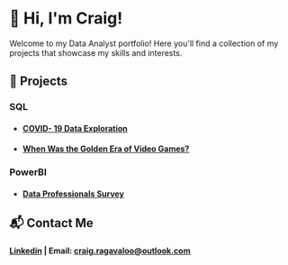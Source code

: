 # 👋 Hi, I'm Craig!
  
Welcome to my Data Analyst portfolio! 
Here you'll find a collection of my projects that showcase my skills and interests.

## 💼 Projects

### SQL
- #### [COVID- 19 Data Exploration](https://github.com/Craig-Vaughan-R/CovidProjectSQLDataExploration)

- #### [When Was the Golden Era of Video Games?](https://github.com/Craig-Vaughan-R/when-was-the-golden-era-of-video-games-)


### PowerBI
- #### [Data Professionals Survey](https://github.com/Craig-Vaughan-R/Data-Professional-Survey-Insights-PowerBI/blob/main/Data%20Profesional%20Survey%20PowerBI.pdf)



## 📬 Contact Me
#### [Linkedin](https://www.linkedin.com/in/craig-vaughan-r/) | Email: craig.ragavaloo@outlook.com


